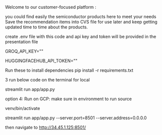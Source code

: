 Welcome to our customer-focused platform :

you could find easily the semiconductor products here to meet your needs Save the recommendation items into CVS file for use later and keep getting updated time to time about the products.

create .env file with this code and api key and token will be provided in the presentation file

GROQ_API_KEY="" 

HUGGINGFACEHUB_API_TOKEN=""

Run these to install dependencies 
pip install -r requirements.txt

3 run below code on the terminal for local 

streamlit run app/app.py


option 4: Run on GCP: make sure in environment to run source

venv/bin/activate 

streamlit run app/app.py --server.port=8501 --server.address=0.0.0.0 

then navigate to http://34.45.1.125:8501/